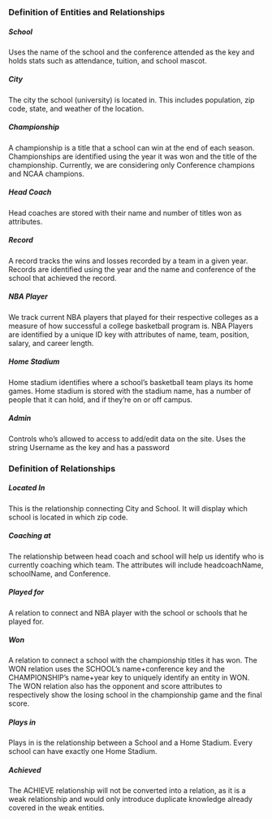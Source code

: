 ### Definition of Entities and Relationships

##### School
Uses the name of the school and the conference attended as the key and holds stats such as attendance, tuition, and school mascot.

##### City
The city the school (university) is located in. This includes population, zip code, state, and weather of the location.

##### Championship
A championship is a title that a school can win at the end of each season.  Championships are identified using the year it was won and the title of the championship.  Currently, we are considering only Conference champions and NCAA champions.

##### Head Coach
Head coaches are stored with their name and number of titles won as attributes.

##### Record
A record tracks the wins and losses recorded by a team in a given year.  Records are identified using the year and the name and conference of the school that achieved the record.

##### NBA Player
We track current NBA players that played for their respective colleges as a measure of how successful a college basketball program is.  NBA Players are identified by a unique ID key with attributes of name, team, position, salary, and career length.

##### Home Stadium
Home stadium identifies where a school’s basketball team plays its home games.  Home stadium is stored with the stadium name, has a number of people that it can hold, and if they’re on or off campus.

##### Admin
Controls who’s allowed to access to add/edit data on the site. Uses the string Username as the key and has a password


### Definition of Relationships

##### Located In
This is the relationship connecting City and School. It will display which school is located in which zip code.

##### Coaching at
The relationship between head coach and school will help us identify who is currently coaching which team. The attributes will include headcoachName, schoolName, and Conference.

##### Played for
A relation to connect and NBA player with the school or schools that he played for.

##### Won
A relation to connect a school with the championship titles it has won.  The WON relation uses the SCHOOL’s name+conference key and the CHAMPIONSHIP’s name+year key to uniquely identify an entity in WON.  The WON relation also has the opponent and score attributes to respectively show the losing school in the championship game and the final score.

##### Plays in
Plays in is the relationship between a School and a Home Stadium. Every school can have exactly one Home Stadium.

##### Achieved
The ACHIEVE relationship will not be converted into a relation, as it is a weak relationship and would only introduce duplicate knowledge already covered in the weak entities.
